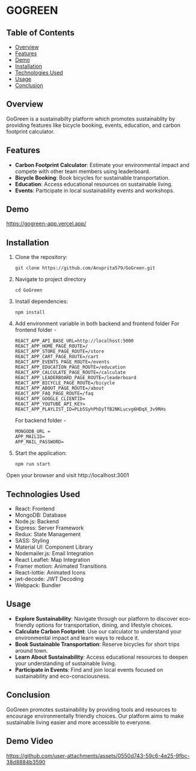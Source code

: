 # GOGREEN

## Table of Contents

- [Overview](#overview)
- [Features](#features)
- [Demo](#demo)
- [Installation](#installation)
- [Technologies Used](#technologies-used)
- [Usage](#usage)
- [Conclusion](#conclusion)

## Overview
GoGreen is a sustainabilty platform which promotes sustainablity by providing features like bicycle booking, events, education, and carbon footprint calculator.

## Features
- **Carbon Footprint Calculator**: Estimate your environmental impact and compete with other team members using leaderboard.
- **Bicycle Booking**: Book bicycles for sustainable transportation.
- **Education**: Access educational resources on sustainable living.
- **Events**: Participate in local sustainability events and workshops.

## Demo
https://gogreen-app.vercel.app/

## Installation

1. Clone the repository:
   ```
   git clone https://github.com/Anuprita579/GoGreen.git
   ```
2. Navigate to project directory
   ```
   cd GoGreen
   ```
3. Install dependencies:
   ```
   npm install
   ```
4. Add environment variable in both backend and frontend folder
   For frontend folder - 
   ```
   REACT_APP_API_BASE_URL=http://localhost:5000
   REACT_APP_HOME_PAGE_ROUTE=/
   REACT_APP_STORE_PAGE_ROUTE=/store
   REACT_APP_CART_PAGE_ROUTE=/cart
   REACT_APP_EVENTS_PAGE_ROUTE=/events
   REACT_APP_EDUCATION_PAGE_ROUTE=/education
   REACT_APP_CALCULATE_PAGE_ROUTE=/calculate
   REACT_APP_LEADERBOARD_PAGE_ROUTE=/leaderboard
   REACT_APP_BICYCLE_PAGE_ROUTE=/bicycle
   REACT_APP_ABOUT_PAGE_ROUTE=/about
   REACT_APP_FAQ_PAGE_ROUTE=/faq
   REACT_APP_GOOGLE_CLIENTID=
   REACT_APP_YOUTUBE_API_KEY=
   REACT_APP_PLAYLIST_ID=PLb5SyhPhDyTfB2NKLucvg6HDqX_3v9RHs
   ```

   For backend folder -
   ```
   MONGODB_URL = 
   APP_MAILID=
   APP_MAIL_PASSWORD=
   ```
5. Start the application:
   ```
   npm run start
   ```
Open your browser and visit http://localhost:3001

## Technologies Used
- React: Frontend
- MongoDB: Database
- Node.js: Backend
- Express: Server Framework
- Redux: State Management
- SASS: Styling
- Material UI: Component Library
- Nodemailer.js: Email Integration
- React Leaflet: Map Integration
- Framer motion: Animated Transitions
- React-lottie: Animated Icons
- jwt-decode: JWT Decoding
- Webpack: Bundler

## Usage
- **Explore Sustainability**: Navigate through our platform to discover eco-friendly options for transportation, dining, and lifestyle choices.
- **Calculate Carbon Footprint**: Use our calculator to understand your environmental impact and learn ways to reduce it.
- **Book Sustainable Transportation**: Reserve bicycles for short trips around town.
- **Learn About Sustainability**: Access educational resources to deepen your understanding of sustainable living.
- **Participate in Events**: Find and join local events focused on sustainability and eco-consciousness.

## Conclusion
GoGreen promotes sustainability by providing tools and resources to encourage environmentally friendly choices. Our platform aims to make sustainable living easier and more accessible to everyone.

## Demo Video
https://github.com/user-attachments/assets/0550d743-59c6-4e25-9fbc-38d8884b3590